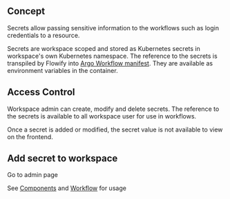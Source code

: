 ## Concept
Secrets allow passing sensitive information to the workflows such as login credentials to a resource.

Secrets are workspace scoped and stored as Kubernetes secrets in workspace's own Kubernetes namespace. The reference to the secrets is transpiled by Flowify into [Argo Workflow manifest](https://argoproj.github.io/argo-workflows/walk-through/secrets/). They are available as environment variables in the container.

## Access Control
Workspace admin can create, modify and delete secrets. The reference to the secrets is available to all workspace user for use in workflows.

Once a secret is added or modified, the secret value is not available to view on the frontend.

## Add secret to workspace
Go to admin page

See [Components](./bricks.md#add-secrets) and [Workflow](./workflows.md#setting-secrets) for usage